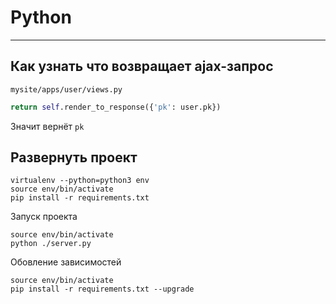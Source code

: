 # Python

----

## Как узнать что возвращает ajax-запрос

`mysite/apps/user/views.py`

```python
return self.render_to_response({'pk': user.pk})
```

Значит вернёт `pk`



## Развернуть проект
```
virtualenv --python=python3 env
source env/bin/activate
pip install -r requirements.txt
```
Запуск проекта
```
source env/bin/activate
python ./server.py
```
Обовление зависимостей
```
source env/bin/activate
pip install -r requirements.txt --upgrade
```
